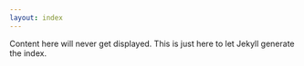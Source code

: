```yaml
---
layout: index
---
```

Content here will never get displayed. This is just here to let Jekyll generate the index.
